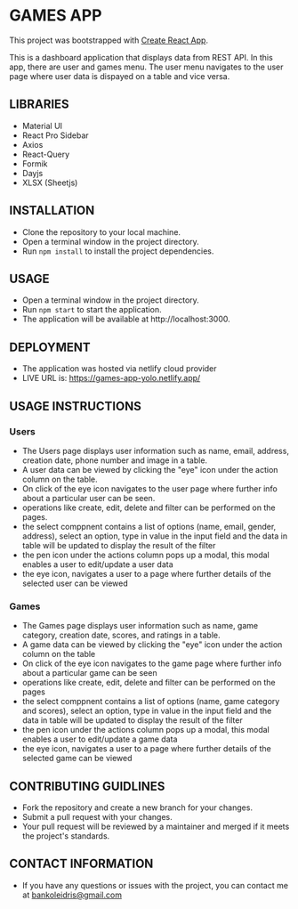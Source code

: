 # GAMES APP

This project was bootstrapped with [Create React App](https://github.com/facebook/create-react-app).

This is a dashboard application that displays data from REST API. In this app, there are user and games menu. The user menu navigates to the user page where user data is dispayed on a table and vice versa.

## LIBRARIES

- Material UI
- React Pro Sidebar
- Axios
- React-Query
- Formik
- Dayjs
- XLSX (Sheetjs)

## INSTALLATION

- Clone the repository to your local machine.
- Open a terminal window in the project directory.
- Run `npm install` to install the project dependencies.

## USAGE

- Open a terminal window in the project directory.
- Run `npm start` to start the application.
- The application will be available at http://localhost:3000.

## DEPLOYMENT

- The application was hosted via netlify cloud provider
- LIVE URL is: https://games-app-yolo.netlify.app/

## USAGE INSTRUCTIONS

### Users

- The Users page displays user information such as name, email, address, creation date, phone number and image in a table.
- A user data can be viewed by clicking the "eye" icon under the action column on the table.
- On click of the eye icon navigates to the user page where further info about a particular user can be seen.
- operations like create, edit, delete and filter can be performed on the pages.
- the select comppnent contains a list of options (name, email, gender, address), select an option, type in value in the input field and the data in table will be updated to display the result of the filter
- the pen icon under the actions column pops up a modal, this modal enables a user to edit/update a user data
- the eye icon, navigates a user to a page where further details of the selected user can be viewed

### Games

- The Games page displays user information such as name, game category, creation date, scores, and ratings in a table.
- A game data can be viewed by clicking the "eye" icon under the action column on the table
- On click of the eye icon navigates to the game page where further info about a particular game can be seen
- operations like create, edit, delete and filter can be performed on the pages
- the select comppnent contains a list of options (name, game category and scores), select an option, type in value in the input field and the data in table will be updated to display the result of the filter
- the pen icon under the actions column pops up a modal, this modal enables a user to edit/update a game data
- the eye icon, navigates a user to a page where further details of the selected game can be viewed

## CONTRIBUTING GUIDLINES

- Fork the repository and create a new branch for your changes.
- Submit a pull request with your changes.
- Your pull request will be reviewed by a maintainer and merged if it meets the project's standards.

## CONTACT INFORMATION

- If you have any questions or issues with the project, you can contact me at bankoleidris@gmail.com
